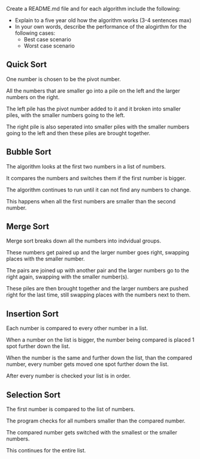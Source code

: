 Create a README.md file and for each algorithm include the following:

* Explain to a five year old how the algorithm works (3-4 sentences max)
* In your own words, describe the performance of the alogirthm for the following cases:
     * Best case scenario
     * Worst case scenario


## Quick Sort

One number is chosen to be the pivot number.

All the numbers that are smaller go into a pile on the left and the larger numbers on the right.

The left pile has the pivot number added to it and it broken into smaller piles, with the smaller numbers going to the left.

The right pile is also seperated into smaller piles with the smaller numbers going to the left and then these piles are brought together.


## Bubble Sort

The algorithm looks at the first two numbers in a list of numbers.

It compares the numbers and switches them if the first number is bigger.

The algorithm continues to run until it can not find any numbers to change.

This happens when all the first numbers are smaller than the second number.


## Merge Sort

Merge sort breaks down all the numbers into indvidual groups.

These numbers get paired up and the larger number goes right, swapping places with the smaller number.

The pairs are joined up with another pair and the larger numbers go to the right again, swapping with the smaller number(s).

These piles are then brought together and the larger numbers are pushed right for the last time, still swapping places with the numbers next to them.


## Insertion Sort

Each number is compared to every other number in a list.

When a number on the list is bigger, the number being compared is placed 1 spot further down the list.

When the number is the same and further down the list, than the compared number, every number gets moved one spot further down the list.

After every number is checked your list is in order.


## Selection Sort

The first number is compared to the list of numbers.

The program checks for all numbers smaller than the compared number.

The compared number gets switched with the smallest or the smaller numbers.

This continues for the entire list.